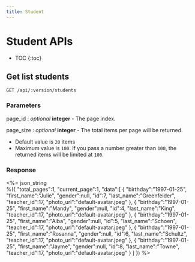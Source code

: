 ```yaml
---
title: Student
---
```


<h1>Student APIs</h1>

* TOC
{:toc}

## Get list students

<pre><code>GET /api/:version/students</code></pre>

### Parameters

page_id
: _optional_ **integer** - The page index.

page_size
: _optional_ **integer** - The total items per page will be returned.

  - Default value is `20` items
  - Maximum value is `100`. If you pass a number greater than `100`, the returned items will be limited at `100`.

### Response

<%= json_string \
  %({
      "total_pages":1,
      "current_page":1,
      "data":[
        {
           "birthday":"1997-01-25",
           "first_name":"Julie",
           "gender":null,
           "id":7,
           "last_name":"Greenfelder",
           "teacher_id":17,
           "photo_url":"default-avatar.jpeg"
        },
        {
           "birthday":"1997-01-25",
           "first_name":"Mandy",
           "gender":null,
           "id":4,
           "last_name":"King",
           "teacher_id":17,
           "photo_url":"default-avatar.jpeg"
        },
        {
           "birthday":"1997-01-25",
           "first_name":"Alba",
           "gender":null,
           "id":5,
           "last_name":"Schoen",
           "teacher_id":17,
           "photo_url":"default-avatar.jpeg"
        },
        {
           "birthday":"1997-01-25",
           "first_name":"Rosanna",
           "gender":null,
           "id":6,
           "last_name":"Schultz",
           "teacher_id":17,
           "photo_url":"default-avatar.jpeg"
        },
        {
           "birthday":"1997-01-25",
           "first_name":"Jayme",
           "gender":null,
           "id":8,
           "last_name":"Towne",
           "teacher_id":17,
           "photo_url":"default-avatar.jpeg"
        }
     ]
  })
%>

